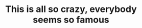 ---
ee_id: '4270'
site: '1'
type: '2'
url: 2015-056-this-is-all-so-crazy-everybody-seems-so-famous-catalog
title: 'This is all so crazy, everybody seems so famous '
year: '2015'
display_year: '2015'
medium: Exhibition Catalog
dims:
pitch:
ps:
live_url:
related:
youtube:
related_code:
imgs: gamec-catalogue-2015-056-digital-database-ih.jpg
subheading: "(Catalog)"
download:
add_credit:
commission:
layout: things-i-made
---